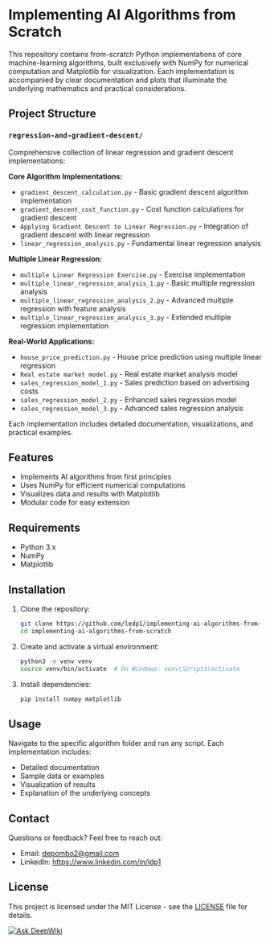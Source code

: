 # Implementing AI Algorithms from Scratch

This repository contains from-scratch Python implementations of core machine-learning algorithms, built exclusively with NumPy for numerical computation and Matplotlib for visualization. Each implementation is accompanied by clear documentation and plots that illuminate the underlying mathematics and practical considerations.

## Project Structure

### `regression-and-gradient-descent/`
Comprehensive collection of linear regression and gradient descent implementations:

**Core Algorithm Implementations:**
- `gradient_descent_calculation.py` - Basic gradient descent algorithm implementation
- `gradient_descent_cost_function.py` - Cost function calculations for gradient descent
- `Applying Gradient Descent to Linear Regression.py` - Integration of gradient descent with linear regression
- `linear_regression_analysis.py` - Fundamental linear regression analysis

**Multiple Linear Regression:**
- `multiple Linear Regression Exercise.py` - Exercise implementation
- `multiple_linear_regression_analysis_1.py` - Basic multiple regression analysis
- `multiple_linear_regression_analysis_2.py` - Advanced multiple regression with feature analysis
- `multiple_linear_regression_analysis_3.py` - Extended multiple regression implementation

**Real-World Applications:**
- `house_price_prediction.py` - House price prediction using multiple linear regression
- `Real estate market model.py` - Real estate market analysis model
- `sales_regression_model_1.py` - Sales prediction based on advertising costs
- `sales_regression_model_2.py` - Enhanced sales regression model
- `sales_regression_model_3.py` - Advanced sales regression analysis

Each implementation includes detailed documentation, visualizations, and practical examples.

## Features

- Implements AI algorithms from first principles
- Uses NumPy for efficient numerical computations
- Visualizes data and results with Matplotlib
- Modular code for easy extension

## Requirements

- Python 3.x
- NumPy
- Matplotlib

## Installation

1. Clone the repository:
   ```bash
   git clone https://github.com/ledp1/implementing-ai-algorithms-from-scratch.git
   cd implementing-ai-algorithms-from-scratch
   ```
2. Create and activate a virtual environment:
   ```bash
   python3 -m venv venv
   source venv/bin/activate  # On Windows: venv\Scripts\activate
   ```
3. Install dependencies:
   ```bash
   pip install numpy matplotlib
   ```

## Usage

Navigate to the specific algorithm folder and run any script. Each implementation includes:
- Detailed documentation
- Sample data or examples
- Visualization of results
- Explanation of the underlying concepts

## Contact

Questions or feedback? Feel free to reach out:

- Email: depombo2@gmail.com
- LinkedIn: https://www.linkedin.com/in/ldp1

## License

This project is licensed under the MIT License - see the [LICENSE](LICENSE) file for details. 

[![Ask DeepWiki](https://deepwiki.com/badge.svg)](https://deepwiki.com/ledp1/implementing-ai-algorithms-from-scratch)
